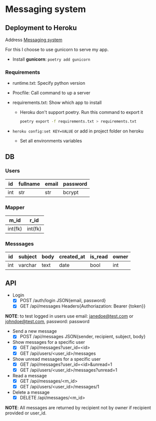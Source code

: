 # Messaging system

## Deployment to Heroku

Address [Messaging system](https://polar-brushlands-03833.herokuapp.com/)

For this I choose to use gunicorn to serve my app.

- Install **gunicorn**: `poetry add gunicorn`

### Requirements

- runtime.txt: Specify python version
- Procfile: Call command to up a server
- requirements.txt: Show which app to install
  - Heroku don't support poetry. Run this command to export it

    ```sh
    poetry export -f requirements.txt > requirements.txt
    ```

- `heroku config:set KEY=VALUE` or add in project folder on heroku
  - Set all environments variables

## DB

### Users

|id  |fullname |email |password |
|----|---------|------|---------|
|int |str      |str   |bcrypt   |

### Mapper

|m_id   |r_id   |
|-------|-------|
|int(fk)|int(fk)|

### Messsages

|id |subject|body   |created_at|is_read|owner |
|---|-------|-------|----------|-------|------|
|int|varchar|text   |date      |bool   |int   |

## API

- Login
  - [x] POST /auth/login JSON{email, password}
  - [x] GET /api/messages Headers{Authoriazation: Bearer {token}}

**NOTE**: to test logged in users use email: janedoe@test.com or johndoe@test.com, password: password

- Send a new message
  - [x] POST /api/messages JSON{sender, recipient, subject, body}
- Show messages for a specific user
  - [x] GET /api/messages?user\_id=\<id>
  - [x] GET /api/users/<user\_id>/messages
- Show unread messages for a specific user
  - [x] GET /api/messages?user\_id=\<id>&unread=1
  - [x] GET /api/users/<user\_id>/messages?unread=1
- Read a message
  - [x] GET /api/messages/<m\_id>
  - [x] GET /api/users/<user\_id>/messages/1
- Delete a message
  - [x] DELETE /api/messages/<m\_id>

**NOTE**: All messages are returned by recipient not by owner if recipient provided or user_id.
